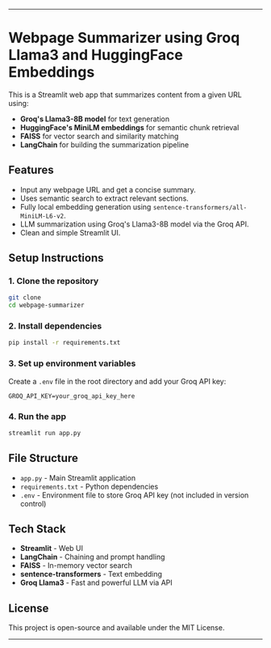 
---

# Webpage Summarizer using Groq Llama3 and HuggingFace Embeddings

This is a Streamlit web app that summarizes content from a given URL using:

- **Groq's Llama3-8B model** for text generation
- **HuggingFace's MiniLM embeddings** for semantic chunk retrieval
- **FAISS** for vector search and similarity matching
- **LangChain** for building the summarization pipeline

## Features

- Input any webpage URL and get a concise summary.
- Uses semantic search to extract relevant sections.
- Fully local embedding generation using `sentence-transformers/all-MiniLM-L6-v2`.
- LLM summarization using Groq's Llama3-8B model via the Groq API.
- Clean and simple Streamlit UI.

## Setup Instructions

### 1. Clone the repository

```bash
git clone 
cd webpage-summarizer
```

### 2. Install dependencies

```bash
pip install -r requirements.txt
```

### 3. Set up environment variables

Create a `.env` file in the root directory and add your Groq API key:

```env
GROQ_API_KEY=your_groq_api_key_here
```

### 4. Run the app

```bash
streamlit run app.py
```

## File Structure

- `app.py` - Main Streamlit application
- `requirements.txt` - Python dependencies
- `.env` - Environment file to store Groq API key (not included in version control)

## Tech Stack

- **Streamlit** - Web UI
- **LangChain** - Chaining and prompt handling
- **FAISS** - In-memory vector search
- **sentence-transformers** - Text embedding
- **Groq Llama3** - Fast and powerful LLM via API

## License

This project is open-source and available under the MIT License.

---
